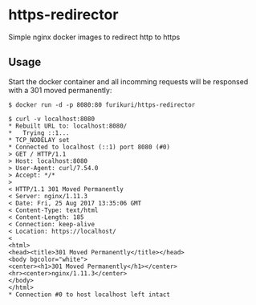 # https-redirector
Simple nginx docker images to redirect http to https 

## Usage

Start the docker container and all incomming requests will be responsed with a 301 moved permanently:
```
$ docker run -d -p 8080:80 furikuri/https-redirector

$ curl -v localhost:8080
* Rebuilt URL to: localhost:8080/
*   Trying ::1...
* TCP_NODELAY set
* Connected to localhost (::1) port 8080 (#0)
> GET / HTTP/1.1
> Host: localhost:8080
> User-Agent: curl/7.54.0
> Accept: */*
>
< HTTP/1.1 301 Moved Permanently
< Server: nginx/1.11.3
< Date: Fri, 25 Aug 2017 13:35:06 GMT
< Content-Type: text/html
< Content-Length: 185
< Connection: keep-alive
< Location: https://localhost/
<
<html>
<head><title>301 Moved Permanently</title></head>
<body bgcolor="white">
<center><h1>301 Moved Permanently</h1></center>
<hr><center>nginx/1.11.3</center>
</body>
</html>
* Connection #0 to host localhost left intact
```